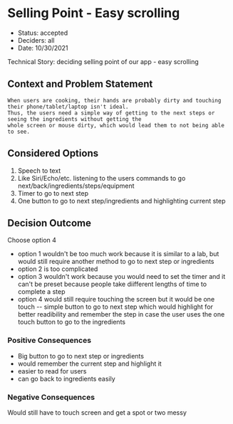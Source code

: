 # Selling Point - Easy scrolling

- Status: accepted
- Deciders: all
- Date: 10/30/2021

Technical Story: deciding selling point of our app - easy scrolling

## Context and Problem Statement

    When users are cooking, their hands are probably dirty and touching their phone/tablet/laptop isn't ideal.
    Thus, the users need a simple way of getting to the next steps or seeing the ingredients without getting the
    whole screen or mouse dirty, which would lead them to not being able to see.

## Considered Options

1. Speech to text
2. Like Siri/Echo/etc. listening to the users commands to go next/back/ingredients/steps/equipment
3. Timer to go to next step
4. One button to go to next step/ingredients and highlighting current step

## Decision Outcome

Choose option 4

- option 1 wouldn't be too much work because it is similar to a lab, but would still require another method to go to next step or ingredients
- option 2 is too complicated
- option 3 wouldn't work because you would need to set the timer and it can't be preset because people take diifferent lengths of time to complete a step
- option 4 would still require touching the screen but it would be one touch -- simple button to go to next step which would highlight for better readibility
  and remember the step in case the user uses the one touch button to go to the ingredients

### Positive Consequences <!-- optional -->

- Big button to go to next step or ingredients
- would remember the current step and highlight it
- easier to read for users
- can go back to ingredients easily

### Negative Consequences <!-- optional -->

Would still have to touch screen and get a spot or two messy
